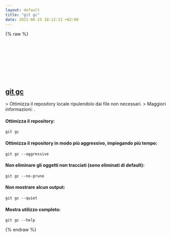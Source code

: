 ```yaml
---
layout: default
title: "git gc"
date: 2021-06-25 18:12:13 +02:00
---
```

{% raw %}
<h2 id="git-gc">
  <a href="/it/common/git-gc.html">git gc</a> <a href="#git-gc"><svg class="icon">
    <use href="/assets/images/unicode_sprite.svg#link" />
  </svg></a>
</h2>
> Ottimizza il repository locale ripulendolo dai file non necessari.
> Maggiori informazioni: <https://git-scm.com/docs/git-gc>.

#### Ottimizza il repository:
```shell
git gc
```
#### Ottimizza il repository in modo più aggressivo, impiegando più tempo:
```shell
git gc --aggressive
```
#### Non eliminare gli oggetti non tracciati (sono eliminati di default):
```shell
git gc --no-prune
```
#### Non mostrare alcun output:
```shell
git gc --quiet
```
#### Mostra utilizzo completo:
```shell
git gc --help
```
{% endraw %}